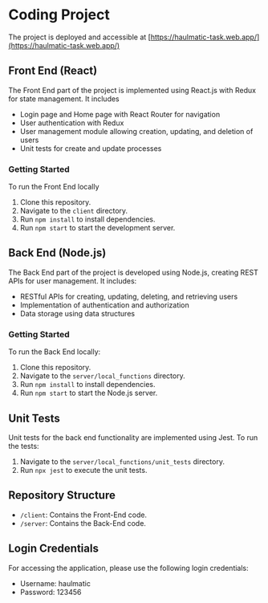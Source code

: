 # Coding Project

The project is deployed and accessible at [https://haulmatic-task.web.app/](https://haulmatic-task.web.app/)

## Front End (React)

The Front End part of the project is implemented using React.js with Redux for state management. It includes

- Login page and Home page with React Router for navigation
- User authentication with Redux
- User management module allowing creation, updating, and deletion of users
- Unit tests for create and update processes

### Getting Started

To run the Front End locally

1. Clone this repository.
2. Navigate to the `client` directory.
3. Run `npm install` to install dependencies.
4. Run `npm start` to start the development server.

## Back End (Node.js)

The Back End part of the project is developed using Node.js, creating REST APIs for user management. It includes:

- RESTful APIs for creating, updating, deleting, and retrieving users
- Implementation of authentication and authorization
- Data storage using data structures

### Getting Started

To run the Back End locally:

1. Clone this repository.
2. Navigate to the `server/local_functions` directory.
3. Run `npm install` to install dependencies.
4. Run `npm start` to start the Node.js server.

## Unit Tests

Unit tests for the back end functionality are implemented using Jest. To run the tests:

1. Navigate to the `server/local_functions/unit_tests` directory.
2. Run `npx jest` to execute the unit tests.

## Repository Structure

- `/client`: Contains the Front-End code.
- `/server`: Contains the Back-End code.

## Login Credentials

For accessing the application, please use the following login credentials:

- Username: haulmatic
- Password: 123456
